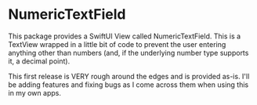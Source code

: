 # NumericTextField

This package provides a SwiftUI View called NumericTextField. This is a TextView wrapped in a little bit of code to prevent the user entering anything other than numbers (and, if the underlying number type supports it, a decimal point).

This first release is VERY rough around the edges and is provided as-is. I'll be adding features and fixing bugs as I come across them when using this in my own apps.
